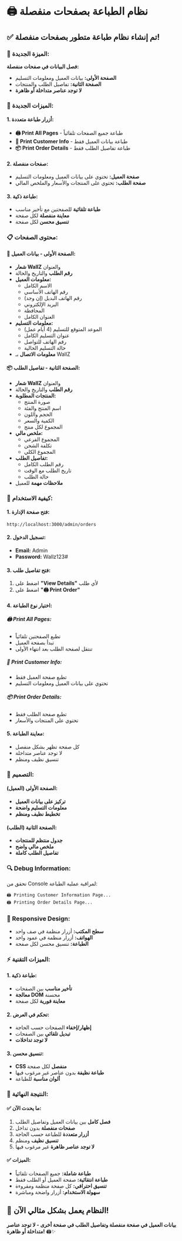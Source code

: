 # 🖨️ نظام الطباعة بصفحات منفصلة

## ✅ تم إنشاء نظام طباعة متطور بصفحات منفصلة!

### **🎯 الميزة الجديدة:**

**فصل البيانات في صفحات منفصلة:**
- **الصفحة الأولى:** بيانات العميل ومعلومات التسليم
- **الصفحة الثانية:** تفاصيل الطلب والمنتجات
- **لا توجد عناصر متداخلة أو ظاهرة**

### **🔧 الميزات الجديدة:**

#### **1. أزرار طباعة متعددة:**
- **🖨️ Print All Pages** - طباعة جميع الصفحات تلقائياً
- **👤 Print Customer Info** - طباعة بيانات العميل فقط
- **📦 Print Order Details** - طباعة تفاصيل الطلب فقط

#### **2. صفحات منفصلة:**
- **صفحة العميل:** تحتوي على بيانات العميل ومعلومات التسليم
- **صفحة الطلب:** تحتوي على المنتجات والأسعار والملخص المالي

#### **3. طباعة ذكية:**
- **طباعة تلقائية** للصفحتين مع تأخير مناسب
- **معاينة منفصلة** لكل صفحة
- **تنسيق محسن** لكل صفحة

### **📋 محتوى الصفحات:**

#### **👤 الصفحة الأولى - بيانات العميل:**
- **شعار WallZ** والعنوان
- **رقم الطلب** والتاريخ والحالة
- **معلومات العميل:**
  - الاسم الكامل
  - رقم الهاتف الأساسي
  - رقم الهاتف البديل (إن وجد)
  - البريد الإلكتروني
  - المحافظة
  - العنوان الكامل
- **معلومات التسليم:**
  - الموعد المتوقع للتسليم (4 أيام عمل)
  - عنوان التسليم الكامل
  - رقم الهاتف للتواصل
  - حالة التسليم الحالية
- **معلومات الاتصال** بـ WallZ

#### **📦 الصفحة الثانية - تفاصيل الطلب:**
- **شعار WallZ** والعنوان
- **رقم الطلب** والتاريخ والحالة
- **المنتجات المطلوبة:**
  - صورة المنتج
  - اسم المنتج والفئة
  - الحجم واللون
  - الكمية والسعر
  - المجموع لكل منتج
- **ملخص مالي:**
  - المجموع الفرعي
  - تكلفة الشحن
  - المجموع الكلي
- **تفاصيل الطلب:**
  - رقم الطلب الكامل
  - تاريخ الطلب مع الوقت
  - حالة الطلب
- **ملاحظات مهمة** للعميل

### **🧪 كيفية الاستخدام:**

#### **1. فتح صفحة الإدارة:**
```
http://localhost:3000/admin/orders
```

#### **2. تسجيل الدخول:**
- **Email:** Admin
- **Password:** Wallz123#

#### **3. فتح تفاصيل طلب:**
1. اضغط على **"View Details"** لأي طلب
2. اضغط على **"🖨️ Print Order"**

#### **4. اختيار نوع الطباعة:**

##### **🖨️ Print All Pages:**
- تطبع الصفحتين تلقائياً
- تبدأ بصفحة العميل
- تنتقل لصفحة الطلب بعد انتهاء الأولى

##### **👤 Print Customer Info:**
- تطبع صفحة العميل فقط
- تحتوي على بيانات العميل ومعلومات التسليم

##### **📦 Print Order Details:**
- تطبع صفحة الطلب فقط
- تحتوي على المنتجات والأسعار

#### **5. معاينة الطباعة:**
- كل صفحة تظهر بشكل منفصل
- لا توجد عناصر متداخلة
- تنسيق نظيف ومنظم

### **🎨 التصميم:**

#### **الصفحة الأولى (العميل):**
- **تركيز على بيانات العميل**
- **معلومات التسليم واضحة**
- **تخطيط نظيف ومنظم**

#### **الصفحة الثانية (الطلب):**
- **جدول منتظم للمنتجات**
- **ملخص مالي واضح**
- **تفاصيل الطلب كاملة**

### **🔍 Debug Information:**

تحقق من Console لمراقبة عملية الطباعة:
```
🖨️ Printing Customer Information Page...
🖨️ Printing Order Details Page...
```

### **📱 Responsive Design:**

- **سطح المكتب:** أزرار منظمة في صف واحد
- **الهواتف:** أزرار منظمة في عمود واحد
- **الطباعة:** تنسيق محسن لكل صفحة

### **⚡ الميزات التقنية:**

#### **1. طباعة ذكية:**
- **تأخير مناسب** بين الصفحات
- **معالجة DOM** محسنة
- **معاينة فورية** لكل صفحة

#### **2. تحكم في العرض:**
- **إظهار/إخفاء** الصفحات حسب الحاجة
- **تبديل تلقائي** بين الصفحات
- **لا توجد تداخلات**

#### **3. تنسيق محسن:**
- **CSS منفصل** لكل صفحة
- **طباعة نظيفة** بدون عناصر غير مرغوب فيها
- **ألوان مناسبة** للطباعة

### **🚀 النتيجة النهائية:**

#### **✅ ما يحدث الآن:**
1. **فصل كامل** بين بيانات العميل وتفاصيل الطلب
2. **صفحات منفصلة** بدون تداخل
3. **أزرار متعددة** للطباعة حسب الحاجة
4. **تنسيق نظيف** ومنظم
5. **لا توجد عناصر ظاهرة** غير مرغوب فيها

#### **✅ الميزات:**
- **طباعة شاملة:** جميع الصفحات تلقائياً
- **طباعة انتقائية:** صفحة العميل أو الطلب فقط
- **تنسيق احترافي:** كل صفحة منظمة ومقروءة
- **سهولة الاستخدام:** أزرار واضحة ومباشرة

## 🎉 النظام يعمل بشكل مثالي الآن!

**بيانات العميل في صفحة منفصلة وتفاصيل الطلب في صفحة أخرى - لا توجد عناصر متداخلة أو ظاهرة!** 🖨️✨
